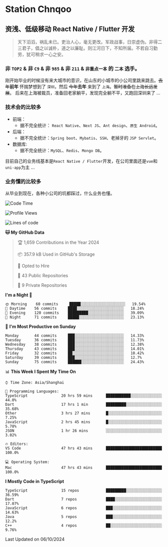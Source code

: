 # Station Chnqoo

## 资浅、低级移动 React Native / Flutter 开发

> 天下滔滔，祸乱未已。吏治人心，毫无更改。军政战事，日崇虚伪。非得二三君子，倡之以诚朴，道之以廉耻。则江河日下，不知所届。不若自习勤劳，犹可稍求一心之安。

### 非 `TOP2` & 非 `C9` & 非 `985` & 非 `211` & `非重点一本` 的 `二本` 选手。

刚开始毕业的时候没有来大城市的意识，在山东的小城市的小公司里跳来跳去。~~去年~~**前年** 怀揣梦想到了 `深圳`，然后 ~~今年~~**去年** 来到了 `上海`。~~暂时准备在上海长远发展~~。
后来在上海被裁员，准备回老家躺平，发现完全躺不平，又跑回深圳来了 ...

### 技术会的比较多

- 前端：
  - 据不完全统计： `React Native`、`Next JS`、`Ant design`、`原生 Android`。
- 后端：
  - 据不完全统计：`Spring boot`、`Mybatis`、`SSH`、老掉牙的 `JSP Servlet`。
- 数据库:
  - 据不完全统计：`MySQL`、`Redis`、`Mongo DB`。

目前自己的业务线基本是`React Native / Flutter`开发，在公司里面还是`vue`和`uni-app`为主 ...

### 业务懂的比较多

从毕业到现在，各种小公司的坑都踩过，什么业务也懂。

<!--START_SECTION:waka-->
![Code Time](http://img.shields.io/badge/Code%20Time-6%2C181%20hrs%209%20mins-blue)

![Profile Views](http://img.shields.io/badge/Profile%20Views-0-blue)

![Lines of code](https://img.shields.io/badge/From%20Hello%20World%20I%27ve%20Written-353%20Thousand%20lines%20of%20code-blue)

**🐱 My GitHub Data** 

> 🏆 1,659 Contributions in the Year 2024
 > 
> 📦 357.9 kB Used in GitHub's Storage 
 > 
> 💼 Opted to Hire
 > 
> 📜 43 Public Repositories 
 > 
> 🔑 9 Private Repositories  
 > 
**I'm a Night 🦉** 

```text
🌞 Morning    60 commits     █████░░░░░░░░░░░░░░░░░░░░   19.54% 
🌆 Daytime    56 commits     ████░░░░░░░░░░░░░░░░░░░░░   18.24% 
🌃 Evening    120 commits    █████████░░░░░░░░░░░░░░░░   39.09% 
🌙 Night      71 commits     █████░░░░░░░░░░░░░░░░░░░░   23.13%

```
📅 **I'm Most Productive on Sunday** 

```text
Monday       44 commits     ███░░░░░░░░░░░░░░░░░░░░░░   14.33% 
Tuesday      36 commits     ███░░░░░░░░░░░░░░░░░░░░░░   11.73% 
Wednesday    38 commits     ███░░░░░░░░░░░░░░░░░░░░░░   12.38% 
Thursday     43 commits     ███░░░░░░░░░░░░░░░░░░░░░░   14.01% 
Friday       32 commits     ██░░░░░░░░░░░░░░░░░░░░░░░   10.42% 
Saturday     39 commits     ███░░░░░░░░░░░░░░░░░░░░░░   12.7% 
Sunday       75 commits     ██████░░░░░░░░░░░░░░░░░░░   24.43%

```


📊 **This Week I Spent My Time On** 

```text
⌚︎ Time Zone: Asia/Shanghai

💬 Programming Languages: 
TypeScript               20 hrs 59 mins      ███████████░░░░░░░░░░░░░░   44.0% 
Dart                     17 hrs 1 min        █████████░░░░░░░░░░░░░░░░   35.68% 
Other                    3 hrs 27 mins       █░░░░░░░░░░░░░░░░░░░░░░░░   7.25% 
JavaScript               2 hrs 45 mins       █░░░░░░░░░░░░░░░░░░░░░░░░   5.78% 
JSON                     1 hr 26 mins        ░░░░░░░░░░░░░░░░░░░░░░░░░   3.02%

🔥 Editors: 
VS Code                  47 hrs 43 mins      █████████████████████████   100.0%

💻 Operating System: 
Mac                      47 hrs 43 mins      █████████████████████████   100.0%

```

**I Mostly Code in TypeScript** 

```text
TypeScript               15 repos            █████████░░░░░░░░░░░░░░░░   36.59% 
Dart                     7 repos             ████░░░░░░░░░░░░░░░░░░░░░   17.07% 
JavaScript               6 repos             ███░░░░░░░░░░░░░░░░░░░░░░   14.63% 
Java                     5 repos             ███░░░░░░░░░░░░░░░░░░░░░░   12.2% 
C++                      4 repos             ██░░░░░░░░░░░░░░░░░░░░░░░   9.76%

```



 Last Updated on 06/10/2024
<!--END_SECTION:waka-->

<!---
ChenqiaoStation/ChenqiaoStation is a ✨ special ✨ repository because its `README.md` (this file) appears on your GitHub profile.
You can click the Preview link to take a look at your changes.
--->
